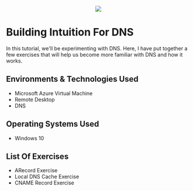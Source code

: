 <p align= "center">
<img src= "https://imgur.com/tCJkSAi.png"/>
</p>

<h1>Building Intuition For DNS</h1>
In this tutorial, we'll be experimenting with DNS. Here, I have put together a few exercises that will help us become more familiar with DNS and how it works.

<h2>Environments & Technologies Used</h2>

- Microsoft Azure Virtual Machine
- Remote Desktop
- DNS

<h2>Operating Systems Used</h2>

- Windows 10

<h2>List Of Exercises</h2>

- ARecord Exercise
- Local DNS Cache Exercise
- CNAME Record Exercise
